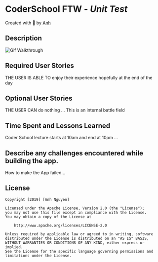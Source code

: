 # CoderSchool FTW - *Unit Test*

Created with :blue_heart: by <a href="https://github.com/albertanguyen">Anh</a>

## Description

![Gif Walkthrough](github-issue-gif.gif)

## Required User Stories

THE USER IS ABLE TO enjoy their experience hopefully at the end of the day


## Optional User Stories

THE USER CAN do nothing ... This is an internal battle field


## Time Spent and Lessons Learned
Coder School lecture starts at 10am and end at 10pm ...

## Describe any challenges encountered while building the app.
How to make the App failed...


## License

    Copyright [2019] [Anh Nguyen]

    Licensed under the Apache License, Version 2.0 (the "License");
    you may not use this file except in compliance with the License.
    You may obtain a copy of the License at

        http://www.apache.org/licenses/LICENSE-2.0

    Unless required by applicable law or agreed to in writing, software
    distributed under the License is distributed on an "AS IS" BASIS,
    WITHOUT WARRANTIES OR CONDITIONS OF ANY KIND, either express or implied.
    See the License for the specific language governing permissions and
    limitations under the License.
